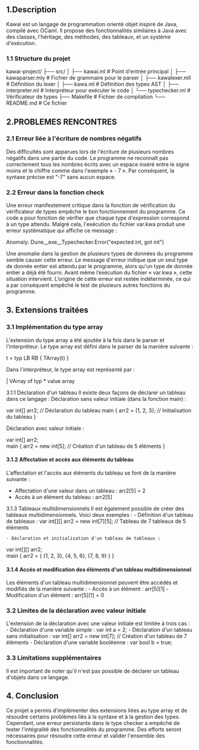 ## 1.Description

Kawai est un langage de programmation orienté objet inspiré de Java, compilé avec OCaml. Il propose des fonctionnalités similaires à Java avec des classes, l'héritage, des méthodes, des tableaux, et un système d'exécution.

### 1.1 Structure du projet

kawai-project/
├── src/
│   ├── kawai.ml          # Point d'entrée principal
│   ├── kawaparser.mly    # Fichier de grammaire pour le parser
│   ├── kawalexer.mll     # Définition du lexer
│   ├── kawa.ml           # Définition des types AST
│   ├── interpreter.ml    # Interpréteur pour exécuter le code
│   └── typechecker.ml    # Vérificateur de types
├── Makefile              # Fichier de compilation
└── README.md             # Ce fichier


## 2.PROBLEMES RENCONTRES
### 2.1 Erreur liée à l'écriture de nombres négatifs

Des difficultés sont apparues lors de l'écriture de plusieurs nombres négatifs dans une partie du code. 
Le programme ne reconnaît pas correctement tous les nombres écrits avec un espace inséré entre le signe moins 
et le chiffre comme dans l'exemple « - 7 ». Par conséquent, la syntaxe précise est "-7" sans aucun espace.

### 2.2 Erreur dans la fonction check

Une erreur manifestement critique dans la fonction de vérification du vérificateur de types empêche le bon 
fonctionnement du programme. Ce code a pour fonction de vérifier que chaque type d'expression correspond 
à un type attendu.
Malgré cela, l'exécution du fichier var.kwa produit une erreur systématique qui affiche ce message :

Anomaly: Dune__exe__Typechecker.Error("expected int, got int")

Une anomalie dans la gestion de plusieurs types de données du programme semble causer cette erreur. 
Le message d'erreur indique que un seul type de donnée entier est attendu par le programme, 
alors qu'un type de donnée entier a déjà été fourni. 
Avant même l’exécution du fichier « var.kwa », cette situation intervient. 
L’origine de cette erreur est restée indéterminée, ce qui a par conséquent empêché le test 
de plusieurs autres fonctions du programme.

## 3. Extensions traitées
### 3.1  Implémentation du type array
L'extension du type array a été ajoutée à la fois dans le parser et l'interpréteur. 
Le type array est défini dans le parser de la manière suivante :

t = typ LB RB { TArray(t) }

Dans l'interpréteur, le type array est représenté par :

| VArray of typ * value array

3.1.1 Déclaration d'un tableau
Il existe deux façons de déclarer un tableau dans ce langage :
Déclaration sans valeur initiale (dans la fonction main) :

var int[] arr2;  // Déclaration du tableau
main {
  arr2 = {1, 2, 3};  // Initialisation du tableau
}

Déclaration avec valeur initiale :

var int[] arr2;  
main {
  arr2 = new int[5];  // Création d'un tableau de 5 éléments
}

#### 3.1.2 Affectation et accès aux éléments du tableau
L'affectation et l'accès aux éléments du tableau se font de la 
manière suivante :
 - Affectation d'une valeur dans un tableau : arr2[5] = 2
 - Accès à un élément du tableau : arr2[5]

3.1.3 Tableaux multidimensionnels
Il est également possible de créer des tableaux multidimensionnels.
Voici deux exemples :
    - Définition d'un tableau de tableaux :
var int[][] arr2 = new int[7][5];  // Tableau de 7 tableaux de 5 éléments

    - Déclaration et initialisation d'un tableau de tableaux :
var int[][] arr2;  
main {
  arr2 = {
    {1, 2, 3},
    {4, 5, 6},
    {7, 8, 9}
  }
}

#### 3.1.4 Accès et modification des éléments d'un tableau multidimensionnel


Les éléments d'un tableau multidimensionnel peuvent être accédés et modifiés de 
la manière suivante :
    - Accès à un élément : arr[5][1]
    - Modification d'un élément : arr[5][1] = 0


### 3.2 Limites de la déclaration avec valeur initiale

L'extension de la déclaration avec une valeur initiale est limitée à trois cas :
    - Déclaration d'une variable simple :
        var int a = 2;
    - Déclaration d'un tableau sans initialisation :
        var int[] arr2 = new int[7];  // Création d'un tableau de 7 éléments
    - Déclaration d'une variable booléenne :
        var bool b = true;

### 3.3 Limitations supplémentaires

Il est important de noter qu'il n'est pas possible de déclarer un tableau d'objets dans ce langage.

## 4. Conclusion

Ce projet a permis d'implémenter des extensions liées au type array et de résoudre certains problèmes liés à la syntaxe et à la gestion des types. Cependant, une erreur persistante dans le type checker a empêché de tester l'intégralité des fonctionnalités du programme. Des efforts seront nécessaires pour résoudre cette erreur et valider l'ensemble des fonctionnalités.
